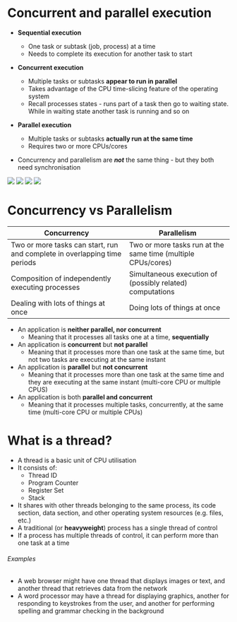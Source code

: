 # Concurrent and parallel execution

- **Sequential execution**
	- One task or subtask (job, process) at a time
	- Needs to complete its execution for another task to start
- **Concurrent execution**
	- Multiple tasks or subtasks **appear to run in parallel**
	- Takes advantage of the CPU time-slicing feature of the operating system
	- Recall processes states - runs part of a task then go to waiting state. While in waiting state another task is running and so on
- **Parallel execution**
	- Multiple tasks or subtasks **actually run at the same time**
	- Requires two or more CPUs/cores

- Concurrency and parallelism are ***not*** the same thing - but they both need synchronisation

![](seq-ex-example.png)
![](conc-ex-example.png)
![](para-ex-example.png)
![](para-conc-ex-example.png)

# Concurrency vs Parallelism

| Concurrency                                                               | Parallelism                                                  |
| ------------------------------------------------------------------------- | ------------------------------------------------------------ |
| Two or more tasks can start, run and complete in overlapping time periods | Two or more tasks run at the same time (multiple CPUs/cores) |
| Composition of independently executing processes                          | Simultaneous execution of (possibly related) computations    |
| Dealing with lots of things at once                                       | Doing lots of things at once                                                             |

- An application is **neither parallel, nor concurrent**
	- Meaning that it processes all tasks one at a time, **sequentially**
- An application is **concurrent** but **not parallel**
	- Meaning that it processes more than one task at the same time, but not two tasks are executing at the same instant
- An application is **parallel** but **not concurrent**
	- Meaning that it processes more than one task at the same time and they are executing at the same instant (multi-core CPU or multiple CPUS)
- An application is both **parallel and concurrent**
	- Meaning that it processes multiple tasks, concurrently, at the same time (multi-core CPU or multiple CPUs)


# What is a thread?

- A thread is a basic unit of CPU utilisation
- It consists of:
	- Thread ID
	- Program Counter
	- Register Set
	- Stack
- It shares with other threads belonging to the same process, its code section, data section, and other operating system resources (e.g. files, etc.)
- A traditional (or **heavyweight**) process has a single thread of control
- If a process has multiple threads of control, it can perform more than one task at a time

###### Examples

- A web browser might have one thread that displays images or text, and another thread that retrieves data from the network
- A word processor may have a thread for displaying graphics, another for responding to keystrokes from the user, and another for performing spelling and grammar checking in the background
